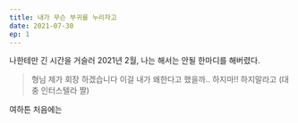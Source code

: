 ```yaml
---
title: 내가 무슨 부귀를 누리자고
date: 2021-07-30
ep: 1
---
```


나한테만 긴 시간을 거슬러 2021년 2월, 나는 해서는 안될 한마디를 해버렸다. 
> 형님 제가 회장 하겠습니다
이걸 내가 왜한다고 했을까..
하지마!! 하지말라고
(대충 인터스텔라 짤)

여하튼 처음에는 